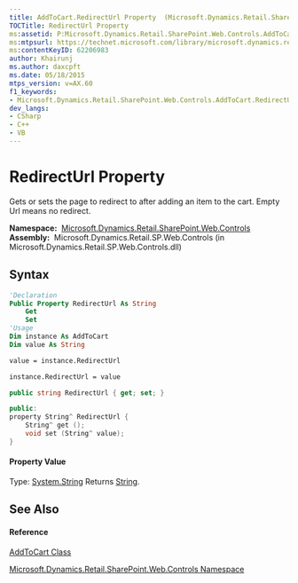 ```yaml
---
title: AddToCart.RedirectUrl Property  (Microsoft.Dynamics.Retail.SharePoint.Web.Controls)
TOCTitle: RedirectUrl Property
ms:assetid: P:Microsoft.Dynamics.Retail.SharePoint.Web.Controls.AddToCart.RedirectUrl
ms:mtpsurl: https://technet.microsoft.com/library/microsoft.dynamics.retail.sharepoint.web.controls.addtocart.redirecturl(v=AX.60)
ms:contentKeyID: 62206983
author: Khairunj
ms.author: daxcpft
ms.date: 05/18/2015
mtps_version: v=AX.60
f1_keywords:
- Microsoft.Dynamics.Retail.SharePoint.Web.Controls.AddToCart.RedirectUrl
dev_langs:
- CSharp
- C++
- VB
---
```


# RedirectUrl Property

Gets or sets the page to redirect to after adding an item to the cart. Empty Url means no redirect.

**Namespace:**  [Microsoft.Dynamics.Retail.SharePoint.Web.Controls](microsoft-dynamics-retail-sharepoint-web-controls-namespace.md)  
**Assembly:**  Microsoft.Dynamics.Retail.SP.Web.Controls (in Microsoft.Dynamics.Retail.SP.Web.Controls.dll)

## Syntax

``` vb
'Declaration
Public Property RedirectUrl As String
    Get
    Set
'Usage
Dim instance As AddToCart
Dim value As String

value = instance.RedirectUrl

instance.RedirectUrl = value
```

``` csharp
public string RedirectUrl { get; set; }
```

``` c++
public:
property String^ RedirectUrl {
    String^ get ();
    void set (String^ value);
}
```

#### Property Value

Type: [System.String](https://technet.microsoft.com/library/s1wwdcbf\(v=ax.60\))  
Returns [String](https://technet.microsoft.com/library/s1wwdcbf\(v=ax.60\)).  

## See Also

#### Reference

[AddToCart Class](addtocart-class-microsoft-dynamics-retail-sharepoint-web-controls.md)

[Microsoft.Dynamics.Retail.SharePoint.Web.Controls Namespace](microsoft-dynamics-retail-sharepoint-web-controls-namespace.md)

